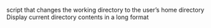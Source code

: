 script that changes the working directory to the user’s home directory
Display current directory contents in a long format
